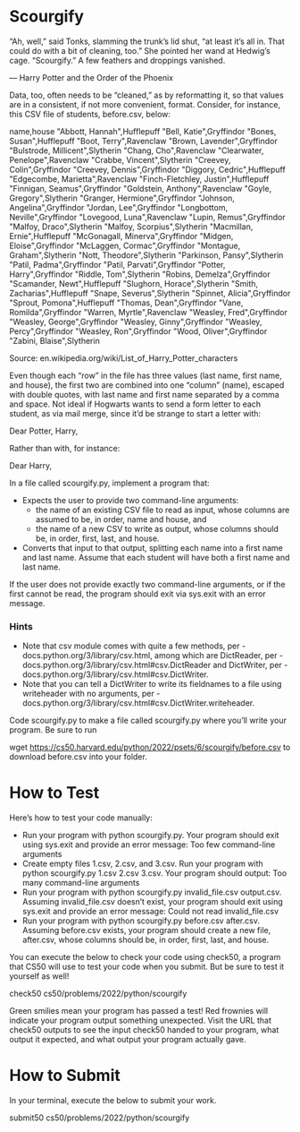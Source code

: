 # Scourgify

“Ah, well,” said Tonks, slamming the trunk’s lid shut, “at least it’s all in. That could do with a bit of cleaning, too.” She pointed her wand at Hedwig’s cage. “Scourgify.” A few feathers and droppings vanished.

— Harry Potter and the Order of the Phoenix

Data, too, often needs to be “cleaned,” as by reformatting it, so that values are in a consistent, if not more convenient, format. Consider, for instance, this CSV file of students, before.csv, below:

name,house
"Abbott, Hannah",Hufflepuff
"Bell, Katie",Gryffindor
"Bones, Susan",Hufflepuff
"Boot, Terry",Ravenclaw
"Brown, Lavender",Gryffindor
"Bulstrode, Millicent",Slytherin
"Chang, Cho",Ravenclaw
"Clearwater, Penelope",Ravenclaw
"Crabbe, Vincent",Slytherin
"Creevey, Colin",Gryffindor
"Creevey, Dennis",Gryffindor
"Diggory, Cedric",Hufflepuff
"Edgecombe, Marietta",Ravenclaw
"Finch-Fletchley, Justin",Hufflepuff
"Finnigan, Seamus",Gryffindor
"Goldstein, Anthony",Ravenclaw
"Goyle, Gregory",Slytherin
"Granger, Hermione",Gryffindor
"Johnson, Angelina",Gryffindor
"Jordan, Lee",Gryffindor
"Longbottom, Neville",Gryffindor
"Lovegood, Luna",Ravenclaw
"Lupin, Remus",Gryffindor
"Malfoy, Draco",Slytherin
"Malfoy, Scorpius",Slytherin
"Macmillan, Ernie",Hufflepuff
"McGonagall, Minerva",Gryffindor
"Midgen, Eloise",Gryffindor
"McLaggen, Cormac",Gryffindor
"Montague, Graham",Slytherin
"Nott, Theodore",Slytherin
"Parkinson, Pansy",Slytherin
"Patil, Padma",Gryffindor
"Patil, Parvati",Gryffindor
"Potter, Harry",Gryffindor
"Riddle, Tom",Slytherin
"Robins, Demelza",Gryffindor
"Scamander, Newt",Hufflepuff
"Slughorn, Horace",Slytherin
"Smith, Zacharias",Hufflepuff
"Snape, Severus",Slytherin
"Spinnet, Alicia",Gryffindor
"Sprout, Pomona",Hufflepuff
"Thomas, Dean",Gryffindor
"Vane, Romilda",Gryffindor
"Warren, Myrtle",Ravenclaw
"Weasley, Fred",Gryffindor
"Weasley, George",Gryffindor
"Weasley, Ginny",Gryffindor
"Weasley, Percy",Gryffindor
"Weasley, Ron",Gryffindor
"Wood, Oliver",Gryffindor
"Zabini, Blaise",Slytherin

Source: en.wikipedia.org/wiki/List_of_Harry_Potter_characters

Even though each “row” in the file has three values (last name, first name, and house), the first two are combined into one “column” (name), escaped with double quotes, with last name and first name separated by a comma and space. Not ideal if Hogwarts wants to send a form letter to each student, as via mail merge, since it’d be strange to start a letter with:

Dear Potter, Harry,

Rather than with, for instance:

Dear Harry,

In a file called scourgify.py, implement a program that:

* Expects the user to provide two command-line arguments:
    * the name of an existing CSV file to read as input, whose columns are assumed to be, in order, name and house, and
    * the name of a new CSV to write as output, whose columns should be, in order, first, last, and house.
* Converts that input to that output, splitting each name into a first name and last name. Assume that each student will have both a first name and last name.

If the user does not provide exactly two command-line arguments, or if the first cannot be read, the program should exit via sys.exit with an error message.

### Hints

* Note that csv module comes with quite a few methods, per - docs.python.org/3/library/csv.html, among which are DictReader, per - docs.python.org/3/library/csv.html#csv.DictReader and DictWriter, per - docs.python.org/3/library/csv.html#csv.DictWriter.
* Note that you can tell a DictWriter to write its fieldnames to a file using writeheader with no arguments, per - docs.python.org/3/library/csv.html#csv.DictWriter.writeheader.

Code scourgify.py
to make a file called scourgify.py where you’ll write your program. Be sure to run

wget https://cs50.harvard.edu/python/2022/psets/6/scourgify/before.csv
to download before.csv into your folder.

# How to Test

Here’s how to test your code manually:

* Run your program with python scourgify.py. Your program should exit using sys.exit and provide an error message:
Too few command-line arguments
* Create empty files 1.csv, 2.csv, and 3.csv. Run your program with python scourgify.py 1.csv 2.csv 3.csv. Your program should output:
Too many command-line arguments
* Run your program with python scourgify.py invalid_file.csv output.csv. Assuming invalid_file.csv doesn’t exist, your program should exit using sys.exit and provide an error message:
Could not read invalid_file.csv
* Run your program with python scourgify.py before.csv after.csv. Assuming before.csv exists, your program should create a new file, after.csv, whose columns should be, in order, first, last, and house.

You can execute the below to check your code using check50, a program that CS50 will use to test your code when you submit. But be sure to test it yourself as well!

check50 cs50/problems/2022/python/scourgify

Green smilies mean your program has passed a test! Red frownies will indicate your program output something unexpected. Visit the URL that check50 outputs to see the input check50 handed to your program, what output it expected, and what output your program actually gave.

# How to Submit

In your terminal, execute the below to submit your work.

submit50 cs50/problems/2022/python/scourgify